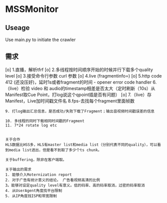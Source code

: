 MSSMonitor
==========


Useage
------
Use main.py to initiate the crawler


需求
----
[o] 1.直播，解析tfrf
[o] 2.多线程按时间顺序开始的时候并行下载多个quality level
[o] 3.接受命令行参数 curl 参数
[o] 4.live (fragmentinfo=)
[o] 5.http code 412 (还没压好)，延时1s或者fragment的时间 - opener error code handler
    6.（live）检验 video 和 audio的timestamp相差是否太大（定时刷新（10s）从Manifest取Cue Point，打log说这个qpoint插是否有问题）
[o] 7.（live）存Manifest，Live加时间戳文件名
    8.fps-去找每个fragment里面帧数

    9. 打log输出汇总信息，是否成功/失败下载了Fragment；输出音视频时间戳误差的信息

    10. 多线程的同时下载相同时间戳的Fragment
    11. 7*24 rotate log etc


    关于合作
    HLS数据比HSS多，HLS有master list和media list（分别代表不同的quality），可以看到media list进出，但是看不到取了多少个ts chunk。

    关于buffering，除非在客户端取。

    关于输出的需求
    1. 能够介入Moternization report
    2. 对于广告有统计意义的结论。 广告看视频高清的比例
    3。能够对设定quality level有意义。低的码率、高的码率取消，过密的码率取消
    4. 从UserAgent角度找平台限制
    5. 从IP角度找ISP和带宽限制


